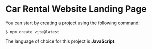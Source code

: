 # Car Rental Website Landing Page

You can start by creating a project using the following command:
```
$ npm create vite@latest
```

The language of choice for this project is __JavaScript__.